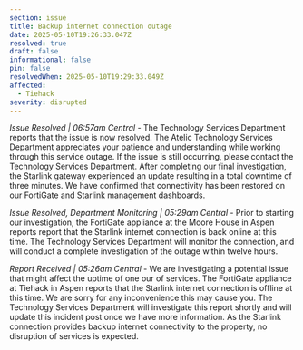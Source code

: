 ```yaml
---
section: issue
title: Backup internet connection outage
date: 2025-05-10T19:26:33.047Z
resolved: true
draft: false
informational: false
pin: false
resolvedWhen: 2025-05-10T19:29:33.049Z
affected:
  - Tiehack
severity: disrupted
---
```

*Issue Resolved | 06:57am Central* - The Technology Services Department reports that the issue is now resolved. The Atelic Technology Services Department appreciates your patience and understanding while working through this service outage. If the issue is still occurring, please contact the Technology Services Department. After completing our final investigation, the Starlink gateway experienced an update resulting in a total downtime of three minutes. We have confirmed that connectivity has been restored on our FortiGate and Starlink management dashboards.

*Issue Resolved, Department Monitoring | 05:29am Central* - Prior to starting our investigation, the FortiGate appliance at the Moore House in Aspen reports report that the Starlink internet connection is back online at this time. The Technology Services Department will monitor the connection, and will conduct a complete investigation of the outage within twelve hours.

*Report Received | 05:26am Central* - We are investigating a potential issue that might affect the uptime of one our of services. The FortiGate appliance at Tiehack in Aspen reports that the Starlink internet connection is offline at this time. We are sorry for any inconvenience this may cause you. The Technology Services Department will investigate this report shortly and will update this incident post once we have more information. As the Starlink connection provides backup internet connectivity to the property, no disruption of services is expected.